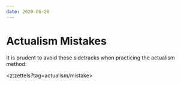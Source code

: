 ```yaml
---
date: 2020-06-28
---
```


# Actualism Mistakes

It is prudent to avoid these sidetracks when practicing the actualism method:

<z:zettels?tag=actualism/mistake>

